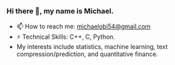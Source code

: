### Hi there 👋, my name is Michael.
- 📫 How to reach me: michaelobi54@gmail.com
- ⚡ Technical Skills: C++, C, Python.
- My interests include statistics, machine learning, text compression/prediction, and quantitative finance.
